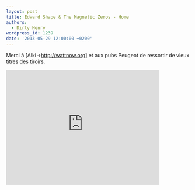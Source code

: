 ```yaml
---
layout: post
title: Edward Shape & The Magnetic Zeros - Home
authors:
  - Dirty Henry
wordpress_id: 1239
date: '2013-05-29 12:00:00 +0200'
---
```

Merci à [Alki->http://wattnow.org] et aux pubs Peugeot de ressortir de vieux titres des tiroirs.

<iframe width="420" height="315" src="http://www.youtube.com/embed/rjFaenf1T-Y" frameborder="0" allowfullscreen></iframe>
